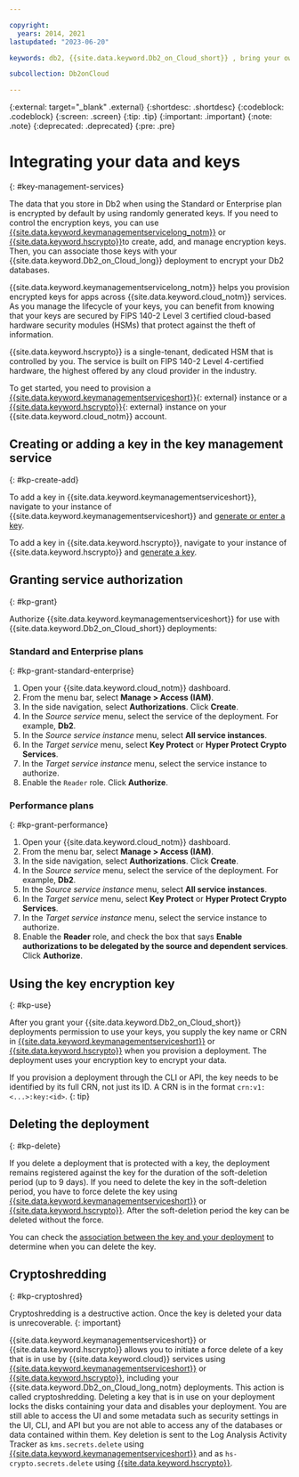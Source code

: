 ```yaml
---

copyright:
  years: 2014, 2021
lastupdated: "2023-06-20"

keywords: db2, {{site.data.keyword.Db2_on_Cloud_short}} , bring your own key, byok, crypto-shredding, kyok, keep your own key

subcollection: Db2onCloud

---
```



{:external: target="_blank" .external}
{:shortdesc: .shortdesc}
{:codeblock: .codeblock}
{:screen: .screen}
{:tip: .tip}
{:important: .important}
{:note: .note}
{:deprecated: .deprecated}
{:pre: .pre}

# Integrating your data and keys
{: #key-management-services}

The data that you store in Db2 when using the Standard or Enterprise plan is encrypted by default by using randomly generated keys. If you need to control the encryption keys, you can use [{{site.data.keyword.keymanagementservicelong_notm}}](/docs/key-protect?topic=key-protect-integrate-services) or [{{site.data.keyword.hscrypto}}](/docs/hs-crypto?topic=hs-crypto-get-started)to create, add, and manage encryption keys. Then, you can associate those keys with your {{site.data.keyword.Db2_on_Cloud_long}} deployment to encrypt your Db2 databases.

{{site.data.keyword.keymanagementservicelong_notm}} helps you provision encrypted keys for apps across {{site.data.keyword.cloud_notm}} services. As you manage the lifecycle of your keys, you can benefit from knowing that your keys are secured by FIPS 140-2 Level 3 certified cloud-based hardware security modules (HSMs) that protect against the theft of information.

{{site.data.keyword.hscrypto}} is a single-tenant, dedicated HSM that is controlled by you. The service is built on FIPS 140-2 Level 4-certified hardware, the highest offered by any cloud provider in the industry.

To get started, you need to provision a [{{site.data.keyword.keymanagementserviceshort}}](https://cloud.ibm.com/catalog/services/key-protect){: external} instance or a [{{site.data.keyword.hscrypto}}](https://cloud.ibm.com/catalog/services/hs-crypto){: external} instance on your {{site.data.keyword.cloud_notm}} account.

## Creating or adding a key in the key management service
{: #kp-create-add}

To add a key in {{site.data.keyword.keymanagementserviceshort}}, navigate to your instance of {{site.data.keyword.keymanagementserviceshort}} and [generate or enter a key](/docs/key-protect?topic=key-protect-getting-started-tutorial).

To add a key in {{site.data.keyword.hscrypto}}, navigate to your instance of {{site.data.keyword.hscrypto}} and [generate a key](/docs/hs-crypto?topic=hs-crypto-get-started).

## Granting service authorization
{: #kp-grant}

Authorize {{site.data.keyword.keymanagementserviceshort}} for use with {{site.data.keyword.Db2_on_Cloud_short}}  deployments:

### Standard and Enterprise plans
{: #kp-grant-standard-enterprise}

1. Open your {{site.data.keyword.cloud_notm}} dashboard.
1. From the menu bar, select **Manage > Access (IAM)**.
1. In the side navigation, select **Authorizations**. Click **Create**.
1. In the _Source service_ menu, select the service of the deployment. For example, **Db2**.
1. In the _Source service instance_ menu, select **All service instances**.
1. In the _Target service_ menu, select **Key Protect** or **Hyper Protect Crypto Services**.
1. In the _Target service instance_ menu, select the service instance to authorize.
1. Enable the `Reader` role. Click **Authorize**.

### Performance plans
{: #kp-grant-performance}

1. Open your {{site.data.keyword.cloud_notm}} dashboard.
1. From the menu bar, select **Manage > Access (IAM)**.
1. In the side navigation, select **Authorizations**. Click **Create**.
1. In the _Source service_ menu, select the service of the deployment. For example, **Db2**.
1. In the _Source service instance_ menu, select **All service instances**.
1. In the _Target service_ menu, select **Key Protect** or **Hyper Protect Crypto Services**.
1. In the _Target service instance_ menu, select the service instance to authorize.
1. Enable the **Reader** role, and check the box that says **Enable authorizations to be delegated by the source and dependent services**. Click **Authorize**.

## Using the key encryption key
{: #kp-use}

After you grant your {{site.data.keyword.Db2_on_Cloud_short}}  deployments permission to use your keys, you supply the key name or CRN in  [{{site.data.keyword.keymanagementserviceshort}}](/docs/key-protect?topic=key-protect-view-keys) or [{{site.data.keyword.hscrypto}}](/docs/hs-crypto?topic=hs-crypto-view-keys) when you provision a deployment. The deployment uses your encryption key to encrypt your data.

If you provision a deployment through the CLI or API, the key needs to be identified by its full CRN, not just its ID. A CRN is in the format `crn:v1:<...>:key:<id>`.
{: tip}

## Deleting the deployment
{: #kp-delete}

If you delete a deployment that is protected with a key, the deployment remains registered against the key for the duration of the soft-deletion period (up to 9 days). If you need to delete the key in the soft-deletion period, you have to force delete the key using  [{{site.data.keyword.keymanagementserviceshort}}](/docs/key-protect?topic=key-protect-delete-keys) or  [{{site.data.keyword.hscrypto}}](/docs/hs-crypto?topic=hs-crypto-delete-keys). After the soft-deletion period the key can be deleted without the force.

You can check the [association between the key and your deployment](/docs/key-protect?topic=key-protect-view-protected-resources) to determine when you can delete the key.

## Cryptoshredding
{: #kp-cryptoshred}

Cryptoshredding is a destructive action. Once the key is deleted your data is unrecoverable.
{: important}

{{site.data.keyword.keymanagementserviceshort}} or {{site.data.keyword.hscrypto}} allows you to initiate a force delete of a key that is in use by {{site.data.keyword.cloud}} services using [{{site.data.keyword.keymanagementserviceshort}}](/docs/key-protect?topic=key-protect-delete-keys) or [{{site.data.keyword.hscrypto}}](/docs/hs-crypto?topic=hs-crypto-delete-keys), including your {{site.data.keyword.Db2_on_Cloud_long_notm} deployments. This action is called cryptoshredding. Deleting a key that is in use on your deployment locks the disks containing your data and disables your deployment. You are still able to access the UI and some metadata such as security settings in the UI, CLI, and API but you are not able to access any of the databases or data contained within them. Key deletion is sent to the Log Analysis Activity Tracker as `kms.secrets.delete` using [{{site.data.keyword.keymanagementserviceshort}}](/docs/key-protect?topic=key-protect-at-events) and as `hs-crypto.secrets.delete` using [{{site.data.keyword.hscrypto}}](/docs/hs-crypto?topic=hs-crypto-at-events).
